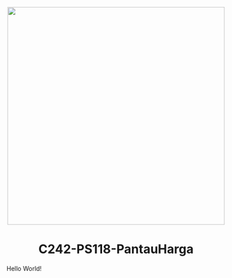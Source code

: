 <p align="center"><img src="[profile\logo x bangkit.png](<logo x bangkit.png>)" width="500px"></p>
<h1 align="center"> C242-PS118-PantauHarga </h1>

Hello World!
